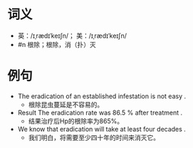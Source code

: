 # 词义
- 英：/ɪˌrædɪˈkeɪʃn/； 美：/ɪˌrædɪˈkeɪʃn/
- #n 根除；根除，消（扑）灭
# 例句
- The eradication of an established infestation is not easy .
	- 根除昆虫蔓延是不容易的。
- Result The eradication rate was 86.5 % after treatment .
	- 结果治疗后Hp的根除率为865%。
- We know that eradication will take at least four decades .
	- 我们明白，将需要至少四十年的时间来消灭它。
